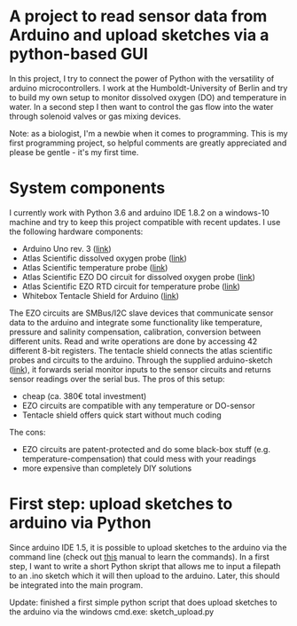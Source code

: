 # A project to read sensor data from Arduino and upload sketches via a python-based GUI
In this project, I try to connect the power of Python with the versatility of arduino microcontrollers. I work at the Humboldt-University of Berlin and try to build my own setup to monitor dissolved oxygen (DO) and temperature in water. In a second step I then want to control the gas flow into the water through solenoid valves or gas mixing devices.

Note: as a biologist, I'm a newbie when it comes to programming. This is my first programming project, so helpful comments are greatly appreciated and please be gentle - it's my first time.

# System components
I currently work with Python 3.6 and arduino IDE 1.8.2 on a windows-10 machine and try to keep this project compatible with recent updates.
I use the following hardware components:
- Arduino Uno rev. 3 ([link](https://store.arduino.cc/arduino-uno-rev3))
- Atlas Scientific dissolved oxygen probe ([link](https://www.atlas-scientific.com/product_pages/probes/do_probe.html))
- Atlas Scientific temperature probe ([link](https://www.atlas-scientific.com/product_pages/probes/pt1000.html))
- Atlas Scientific EZO DO circuit for dissolved oxygen probe ([link](https://www.atlas-scientific.com/product_pages/circuits/ezo_do.html))
- Atlas Scientific EZO RTD circuit for temperature probe ([link](https://www.atlas-scientific.com/product_pages/circuits/ezo_rtd.html))
- Whitebox Tentacle Shield for Arduino ([link](https://www.whiteboxes.ch/shop/tentacle/))

The EZO circuits are SMBus/I2C slave devices that communicate sensor data to the arduino and integrate some functionality like temperature, pressure and salinity compensation, calibration, conversion between different units. Read and write operations are done by accessing 42 different 8-bit registers. The tentacle shield connects the atlas scientific probes and circuits to the arduino. Through the supplied arduino-sketch ([link](https://raw.githubusercontent.com/whitebox-labs/tentacle-examples/master/arduino/tentacle-setup/tentacle_setup/tentacle_setup.ino)), it forwards serial monitor inputs to the sensor circuits and returns sensor readings over the serial bus. 
The pros of this setup:
- cheap (ca. 380€ total investment)
- EZO circuits are compatible with any temperature or DO-sensor
- Tentacle shield offers quick start without much coding

The cons:
- EZO circuits are patent-protected and do some black-box stuff (e.g. temperature-compensation) that could mess with your readings
- more expensive than completely DIY solutions

# First step: upload sketches to arduino via Python
Since arduino IDE 1.5, it is possible to upload sketches to the arduino via the command line (check out [this](https://github.com/arduino/Arduino/blob/master/build/shared/manpage.adoc) manual to learn the commands). In a first step, I want to write a short Python skript that allows me to input a filepath to an .ino sketch which it will then upload to the arduino. Later, this should be integrated into the main program.

Update: finished a first simple python script that does upload sketches to the arduino via the windows cmd.exe: sketch_upload.py
